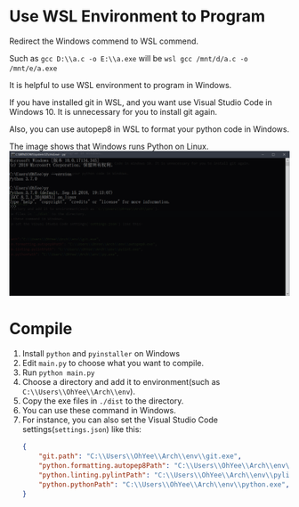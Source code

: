 # Use WSL Environment to Program

Redirect the Windows commend to WSL commend.

Such as `gcc D:\\a.c -o E:\\a.exe` will be `wsl gcc /mnt/d/a.c -o /mnt/e/a.exe`

It is helpful to use WSL environment to program in Windows.

If you have installed git in WSL, and you want use Visual Studio Code in Windows 10. It is unnecessary for you to install git again.

Also, you can use autopep8 in WSL to format your python code in Windows.

The image shows that Windows runs Python on Linux.
![Windows run Python in Linux](screenshot/python.png)

# Compile

1. Install `python` and `pyinstaller` on Windows
2. Edit `main.py` to choose what you want to compile.
3. Run `python main.py`
4. Choose a directory and add it to environment(such as `C:\\Users\\OhYee\\Arch\\env`).
5. Copy the exe files in `./dist` to the directory.
6. You can use these command in Windows.
7. For instance, you can also set the Visual Studio Code settings(`settings.json`) like this:
    ```json
    {
        "git.path": "C:\\Users\\OhYee\\Arch\\env\\git.exe", 
        "python.formatting.autopep8Path": "C:\\Users\\OhYee\\Arch\\env\\autopep8.exe",
        "python.linting.pylintPath": "C:\\Users\\OhYee\\Arch\\env\\pylint.exe",
        "python.pythonPath": "C:\\Users\\OhYee\\Arch\\env\\python.exe",
    }
    ```

